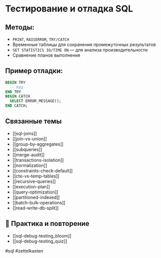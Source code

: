 # Тестирование и отладка SQL

## Методы:
- `PRINT`, `RAISERROR`, `TRY/CATCH`
- Временные таблицы для сохранения промежуточных результатов
- `SET STATISTICS IO/TIME ON` — для анализа производительности
- Сравнение планов выполнения

## Пример отладки:
```sql
BEGIN TRY
  -- Код
END TRY
BEGIN CATCH
  SELECT ERROR_MESSAGE();
END CATCH;
```

## Связанные темы
- [[sql-joins]]
- [[join-vs-union]]
- [[group-by-aggregates]]
- [[subqueries]]
- [[merge-audit]]
- [[transactions-isolation]]
- [[normalization]]
- [[constraints-check-default]]
- [[cte-vs-temp-tables]]
- [[recursive-queries]]
- [[execution-plan]]
- [[query-optimization]]
- [[partitioned-indexed]]
- [[batch-bulk-operations]]
- [[read-write-db-split]]

## 🔁 Практика и повторение
- [[sql-debug-testing_bloom]]
- [[sql-debug-testing_quiz]]

#sql #zettelkasten